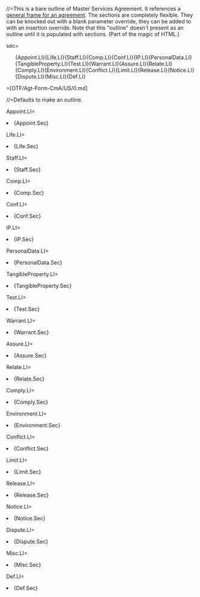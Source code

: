 //=This is a bare outline of Master Services Agreement.  It references a <a href="index.php?action=doc&file=G/Agt-Form-CmA/US/0.md">general frame for an agreement</a>.  The sections are completely flexible.  They can be knocked out with a blank parameter override, they can be added to with an insertion override.  Note that this "outline" doesn't present as an outline until it is populated with sections.  (Part of the magic of HTML.)

sec=<ol>{Appoint.LI}{Life.LI}{Staff.LI}{Comp.LI}{Conf.LI}{IP.LI}{PersonalData.LI}{TangibleProperty.LI}{Test.LI}{Warrant.LI}{Assure.LI}{Relate.LI}{Comply.LI}{Environment.LI}{Conflict.LI}{Limit.LI}{Release.LI}{Notice.LI}{Dispute.LI}{Misc.LI}{Def.LI}</ol>

=[OTF/Agt-Form-CmA/US/0.md]

//=Defaults to make an outline.

Appoint.LI=<li>{Appoint.Sec}</li>

Life.LI=<li>{Life.Sec}</li>

Staff.LI=<li>{Staff.Sec}</li>

Comp.LI=<li>{Comp.Sec}</li>

Conf.LI=<li>{Conf.Sec}</li>

IP.LI=<li>{IP.Sec}</li>

PersonalData.LI=<li>{PersonalData.Sec}</li>

TangibleProperty.LI=<li>{TangibleProperty.Sec}</li>

Test.LI=<li>{Test.Sec}</li>

Warrant.LI=<li>{Warrant.Sec}</li>

Assure.LI=<li>{Assure.Sec}</li>

Relate.LI=<li>{Relate.Sec}</li>

Comply.LI=<li>{Comply.Sec}</li>

Environment.LI=<li>{Environment.Sec}</li>

Conflict.LI=<li>{Conflict.Sec}</li>

Limit.LI=<li>{Limit.Sec}</li>

Release.LI=<li>{Release.Sec}</li>

Notice.LI=<li>{Notice.Sec}</li>

Dispute.LI=<li>{Dispute.Sec}</li>

Misc.LI=<li>{Misc.Sec}</li>

Def.LI=<li>{Def.Sec}</li>
